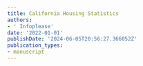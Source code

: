 ```yaml
---
title: California Housing Statistics
authors:
- ' Infoplease'
date: '2022-01-01'
publishDate: '2024-06-05T20:56:27.366052Z'
publication_types:
- manuscript
---
```

